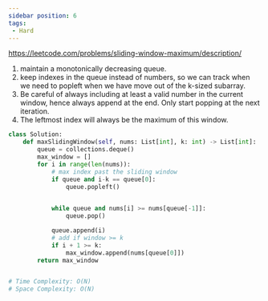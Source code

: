 ```yaml
---
sidebar position: 6
tags: 
 - Hard
---
```

https://leetcode.com/problems/sliding-window-maximum/description/

1. maintain a monotonically decreasing queue.
2. keep indexes in the queue instead of numbers, so we can track when we need to popleft when we have move out of the k-sized subarray. 
3. Be careful of always including at least a valid number in the current window, hence always append at the end. Only start popping at the next iteration.
4. The leftmost index will always be the maximum of this window.

```python
class Solution:
    def maxSlidingWindow(self, nums: List[int], k: int) -> List[int]:
        queue = collections.deque()
        max_window = []
        for i in range(len(nums)):
            # max index past the sliding window
            if queue and i-k == queue[0]:
                queue.popleft()
            

            while queue and nums[i] >= nums[queue[-1]]:
                queue.pop()

            queue.append(i)
            # add if window >= k
            if i + 1 >= k:
                max_window.append(nums[queue[0]])
        return max_window   


# Time Complexity: O(N)
# Space Complexity: O(N)
```